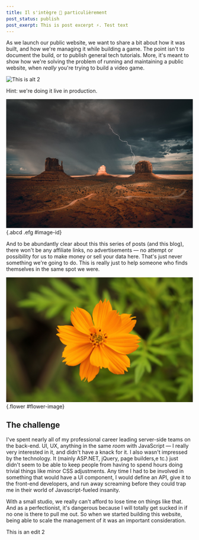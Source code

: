 ```yaml
---
title: Il s'intègre 🌈 particulièrement
post_status: publish
post_exerpt: This is post excerpt ⚡. Test text
---
```


As we launch our public website, we want to share a bit about how it was built, and how we're managing it while building a game.  The point isn't to document the build, or to publish general tech tutorials.  More, it's meant to show how we're solving the problem of running and maintaining a public website, when *really* you're trying to build a video game.

![This is alt 2](/_images/dir1/sub-dir1/flower1.jpg "This is image caption 2") 

Hint: we're doing it live in production.

![This is alt](/_images/dir2/dir2-sub1/kali.jpg "This is image caption") {.abcd .efg #image-id}

And to be abundantly clear about this this series of posts (and this blog), there won't be any affiliate links, no advertisements — no attempt or possibility for us to make money or sell your data here.  That's just never something we're going to do.  This is really just to help someone who finds themselves in the same spot we were.

![This is image alt](/_images/flower.jpg "This is a flower") {.flower #flower-image}

## The challenge

I've spent nearly all of my professional career leading server-side teams on the back-end.  UI, UX, anything in the same *room* with JavaScript — I really very interested in it, and didn't have a knack for it.  I also wasn't impressed by the technology.  It (mainly ASP.NET, jQuery, page builders,e tc.) just didn't seem to be able to keep people from having to spend hours doing trivial things like minor CSS adjustments.  Any time I had to be involved in something that would have a UI component, I would define an API, give it to the front-end developers, and run away
screaming before they could trap me in their world of Javascript-fueled insanity.

With a small studio, we really can't afford to lose time on things like that.  And as a perfectionist, it's dangerous because I will totally get sucked in if no one is there to pull me out.  So when we started building this website, being able to scale the management of it was an important consideration.

This is an edit 2
